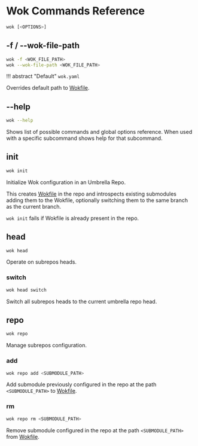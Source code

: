 # Wok Commands Reference

```sh
wok [<OPTIONS>]
```

## -f / --wok-file-path

```sh
wok -f <WOK_FILE_PATH>
wok --wok-file-path <WOK_FILE_PATH>
```

!!! abstract "Default"
    `wok.yaml`

Overrides default path to [Wokfile](./wokfile.md).


## --help

```sh
wok --help
```

Shows list of possible commands and global options reference. When used with a specific subcommand shows help for that subcommand.


## init

```sh
wok init
```

Initialize Wok configuration in an Umbrella Repo.

This creates [Wokfile](./wokfile.md) in the repo and introspects existing submodules adding them to the Wokfile, optionally switching them to the same branch as the current branch.

`wok init` fails if Wokfile is already present in the repo.


## head

```sh
wok head
```

Operate on subrepos heads.


### switch

```sh
wok head switch
```

Switch all subrepos heads to the current umbrella repo head.


## repo

```sh
wok repo
```

Manage subrepos configuration.


### add

```sh
wok repo add <SUBMODULE_PATH>
```

Add submodule previously configured in the repo at the path `<SUBMODULE_PATH>` to [Wokfile](./wokfile.md).


### rm

```sh
wok repo rm <SUBMODULE_PATH>
```

Remove submodule configured in the repo at the path `<SUBMODULE_PATH>` from [Wokfile](./wokfile.md).
